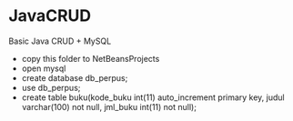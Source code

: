# JavaCRUD
Basic Java CRUD + MySQL

- copy this folder to NetBeansProjects
- open mysql
- create database db_perpus;
- use db_perpus;
- create table buku(kode_buku int(11) auto_increment primary key, judul varchar(100) not null, jml_buku int(11) not null);
